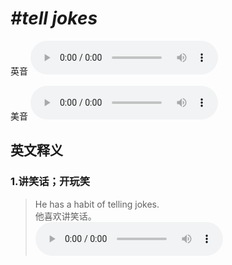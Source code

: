 # ***\#tell jokes*** 
英音
<audio src="./media/tell jokes1.aac" controls="controls"></audio>

美音
<audio src="./media/tell jokes2.aac" controls="controls"></audio>



  

英文释义
---
### 1.**讲笑话；开玩笑**  

 > He has a habit of telling jokes.  
 > 他喜欢讲笑话。    
<audio src="./media/joke-1.aac" controls="controls"></audio>


